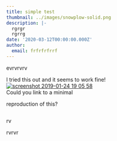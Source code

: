 ```yaml
---
title: simple test
thumbnail: ../images/snowplow-solid.png
description: |-
  rgrgr
  rgrrg
date: '2020-03-12T00:00:00.000Z'
author:
  email: frfrfrfrrf
---
```

evrvrvrv

I tried this out and it seems to work fine!  
[![screenshot 2019-01-24 19 05 58](https://user-images.githubusercontent.com/7701981/51681596-23de2180-200b-11e9-84b7-1dfd4a844f75.png "456789")](https://user-images.githubusercontent.com/7701981/51681596-23de2180-200b-11e9-84b7-1dfd4a844f75.png "34567")  
Could you link to a minimal

reproduction of this?

<image src="" />

rv

rvrvr